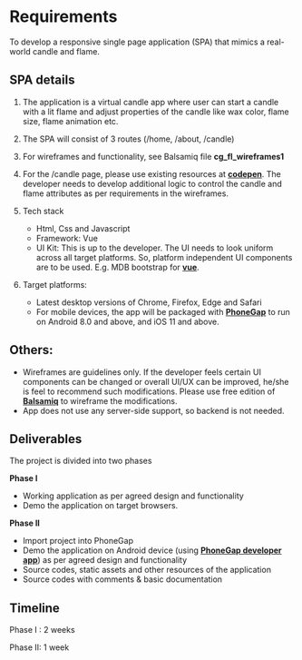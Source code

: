 # Requirements

To develop a responsive single page application (SPA) that mimics a real-world candle and flame.

## SPA details
1.	The application is a virtual candle app where user can start a candle with a lit flame and adjust properties of the candle like wax color, flame size, flame animation etc.

1.	The SPA will consist of 3 routes (/home, /about, /candle)

1.	For wireframes and functionality, see Balsamiq file **cg_fl_wireframes1**

1.	For the /candle page, please use existing resources at [**codepen**](https://codepen.io/Shorina/pen/VbepBe). The developer needs to develop additional logic to control the candle and flame attributes as per requirements in the wireframes.

1.	Tech stack
    - Html, Css and Javascript
    - Framework: Vue
    - UI Kit: This is up to the developer. The UI needs to look uniform across all target platforms. So, platform independent UI components are to be used. E.g. MDB bootstrap for [**vue**](https://mdbootstrap.com/docs/vue/).
  
1.	Target platforms: 
    - Latest desktop versions of Chrome, Firefox, Edge and Safari
    - For mobile devices, the app will be packaged with [**PhoneGap**](https://phonegap.com/) to run on Android 8.0 and above, and iOS 11 and above.

## Others:
- Wireframes are guidelines only. If the developer feels certain UI components can be changed or overall UI/UX can be improved, he/she is feel to recommend such modifications. Please use free edition of [**Balsamiq**](https://balsamiq.com/wireframes/desktop/) to wireframe the modifications.
- App does not use any server-side support, so backend is not needed.

## Deliverables
The project is divided into two phases

**Phase I**
- Working application as per agreed design and functionality
- Demo the application on target browsers.
    
**Phase II**
- Import project into PhoneGap
- Demo the application on Android device (using [**PhoneGap developer app**](http://docs.phonegap.com/references/developer-app/)) as per agreed design and functionality
- Source codes, static assets and other resources of the application
- Source codes with comments & basic documentation

## Timeline
Phase I : 2 weeks

Phase II: 1 week
